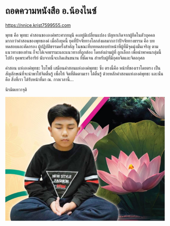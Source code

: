 # ถอดความหนังสือ อ.น้องไนซ์

<https://nnice.krist7599555.com>


พุทธ คือ พุทธะ คำสอนขององค์พระศากยมุนี คงอยู่มิเปลี่ยนแปลง
บัญหาเกิดจากผู้ยึดในตัวบุคคลมากกว่าคำสอนของพุทธองค์ เมื่อถึงยุคนี้
ยุคที่ปัจจัยทางโลกส่งผลมากกว่าปัจจัยทางธรรม คือ บททดสอบและคัดกรอง
ผู้ปฏิบัติธรรมครั้งสำคัญ ในขณะที่บททดสอบทำหน้าที่ผู้ที่มีจุดมุ่งมั่นเจริญ
ตามแนวทางของท่าน ก็จะได้เจอธรรมะและแนวทางที่ถูกต้อง โดยส่งผ่านผู้ที่
ถูกเลือก เพื่อนำพาคนกลุ่มนี้ไปยัง ยุคพระศรีอาริย์ นับจากนี้จะเกิดเส้นขนาน
ที่ชัดเจน สำหรับผู้ที่มีกุศลจิตและจิตอกุศล

คำสอน แห่งองค์พุทธะ ใบโพธิ์ เสมือนคำสอนแห่งองค์พุทธะ ซึ่ง
ตรงนี้คือ หน้าที่ของเราโดยตรง เป็นสัญลักษณ์ที่จะนำพาให้จิตตื่นรู้ เพื่อให้
จิตที่ติดตามเรา ได้ตื่นรู้ ด้วยหลักคำสอนแห่งองค์พุทธะ และนั่นคือ สิ่งที่เรา
ได้รับหน้าที่มา ณ. กาลเวลานี้...

นิรมิตเทวาจุติ

![nice](./static/sample-1.jpg)

